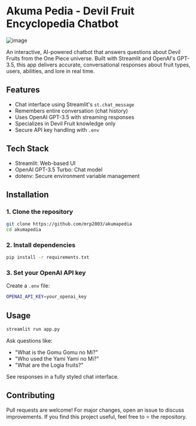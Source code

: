 # Akuma Pedia - Devil Fruit Encyclopedia Chatbot
![image](https://github.com/user-attachments/assets/f0013897-1757-4c67-99cc-b3212fa3eabd)

An interactive, AI-powered chatbot that answers questions about Devil Fruits from the One Piece universe. Built with Streamlit and OpenAI's GPT-3.5, this app delivers accurate, conversational responses about fruit types, users, abilities, and lore in real time.

## Features

- Chat interface using Streamlit's `st.chat_message`
- Remembers entire conversation (chat history)
- Uses OpenAI GPT-3.5 with streaming responses
- Specializes in Devil Fruit knowledge only
- Secure API key handling with `.env`

## Tech Stack

- Streamlit: Web-based UI
- OpenAI GPT-3.5 Turbo: Chat model
- dotenv: Secure environment variable management

## Installation

### 1. Clone the repository

```bash
git clone https://github.com/mrp2003/akumapedia
cd akumapedia
```

### 2. Install dependencies
```bash
pip install -r requirements.txt
```

### 3. Set your OpenAI API key
Create a `.env` file:


```bash
OPENAI_API_KEY=your_openai_key
```
## Usage
```bash
streamlit run app.py
```

Ask questions like:

- "What is the Gomu Gomu no Mi?"
- "Who used the Yami Yami no Mi?"
- "What are the Logia fruits?"

See responses in a fully styled chat interface.

## Contributing
Pull requests are welcome! For major changes, open an issue to discuss improvements.
If you find this project useful, feel free to ⭐ the repository.

